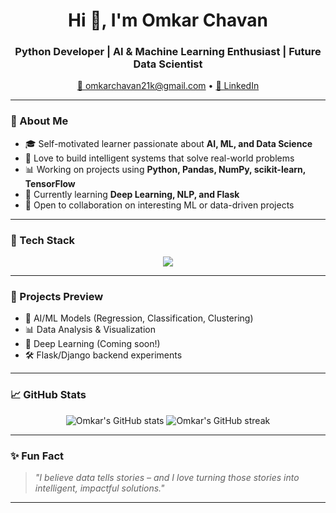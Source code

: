 
<h1 align="center">Hi 👋, I'm Omkar Chavan</h1>
<h3 align="center">Python Developer | AI & Machine Learning Enthusiast | Future Data Scientist</h3>

<p align="center">
  <a href="mailto:omkarchavan21k@gmail.com">📧 omkarchavan21k@gmail.com</a> • 
  <a href="https://www.linkedin.com/in/omkar-chavan-8b59a8334/" target="_blank">🔗 LinkedIn</a>
</p>

---

### 🚀 About Me

- 🎓 Self-motivated learner passionate about **AI, ML, and Data Science**
- 🧠 Love to build intelligent systems that solve real-world problems
- 📊 Working on projects using **Python, Pandas, NumPy, scikit-learn, TensorFlow**
- 🌱 Currently learning **Deep Learning, NLP, and Flask**
- 🤝 Open to collaboration on interesting ML or data-driven projects

---

### 🧰 Tech Stack

<p align="center">
  <img src="https://skillicons.dev/icons?i=python,html,css,js,bootstrap,git,github,mysql,flask,django" />
</p>

---

### 📌 Projects Preview

- 🤖 AI/ML Models (Regression, Classification, Clustering)
- 📊 Data Analysis & Visualization
- 🧠 Deep Learning (Coming soon!)
- 🛠️ Flask/Django backend experiments

---

### 📈 GitHub Stats

<p align="center">
  <img src="https://github-readme-stats.vercel.app/api?username=Omkar-XD&show_icons=true&theme=radical" alt="Omkar's GitHub stats" />
  <img src="https://github-readme-streak-stats.herokuapp.com?user=Omkar-XD&theme=radical&hide_border=true" alt="Omkar's GitHub streak" />
</p>

---

### ✨ Fun Fact

> *"I believe data tells stories – and I love turning those stories into intelligent, impactful solutions."*

---

